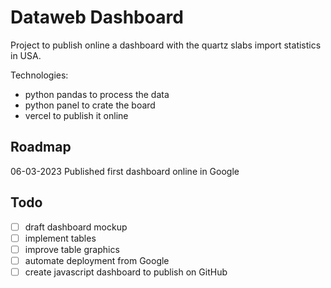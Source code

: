 # Dataweb Dashboard

Project to publish online a dashboard with the quartz slabs import statistics in USA.

Technologies:
- python pandas to process the data
- python panel to crate the board
- vercel to publish it online

## Roadmap
06-03-2023  Published first dashboard online in Google


## Todo

- [ ] draft dashboard mockup
- [ ] implement tables
- [ ] improve table graphics
- [ ] automate deployment from Google
- [ ] create javascript dashboard to publish on GitHub